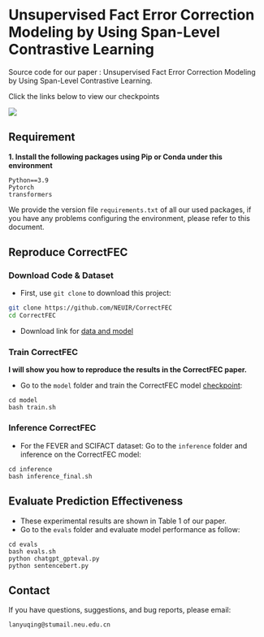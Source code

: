 # Unsupervised Fact Error Correction Modeling by Using Span-Level Contrastive Learning
Source code for our paper : Unsupervised Fact Error Correction Modeling by Using Span-Level Contrastive Learning.

Click the links below to view our checkpoints

<a href='https://huggingface.co/yuqinglanok/MFEC/tree/main'><img src='https://img.shields.io/badge/huggingface-MFEC-blue'></a>

## Requirement
**1. Install the following packages using Pip or Conda under this environment**

```
Python==3.9
Pytorch
transformers
```
We provide the version file `requirements.txt` of all our used packages, if you have any problems configuring the environment, please refer to this document.

## Reproduce CorrectFEC
### Download Code & Dataset
* First, use `git clone` to download this project:
```bash
git clone https://github.com/NEUIR/CorrectFEC
cd CorrectFEC
```
* Download link for [data and model](https://drive.google.com/file/d/1Mys4xFUOHEk4ocDt6GPlCwwVVk5b6Lbi/view?usp=sharing)

### Train CorrectFEC
**I will show you how to reproduce the results in the CorrectFEC paper.**

* Go to the ``model`` folder and train the CorrectFEC model [checkpoint](https://huggingface.co/yuqinglanok/MFEC/tree/main/mfec):
```
cd model
bash train.sh
```
### Inference CorrectFEC
* For the FEVER and SCIFACT dataset: Go to the ``inference`` folder and inference on the CorrectFEC model:
```
cd inference
bash inference_final.sh
```

## Evaluate Prediction Effectiveness
* These experimental results are shown in Table 1 of our paper.
* Go to the ``evals`` folder and evaluate model performance as follow:
```
cd evals
bash evals.sh
python chatgpt_gpteval.py
python sentencebert.py
```

## Contact
If you have questions, suggestions, and bug reports, please email:
```
lanyuqing@stumail.neu.edu.cn     
```
